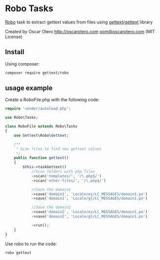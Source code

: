 # Robo Tasks

[Robo](http://robo.li) task to extract gettext values from files using [gettext/gettext](https://github.com/php-gettext/Gettext) library

Created by Oscar Otero <http://oscarotero.com> <oom@oscarotero.com> (MIT License)

## Install

Using composer:

```bash
composer require gettext/robo
```

## usage example

Create a RoboFile.php with the following code:

```php
require 'vendor/autoload.php';

use Robo\Tasks;

class RoboFile extends Robo\Tasks
{
    use Gettext\Robo\Gettext;

    /**
     * Scan files to find new gettext values
     */
    public function gettext()
    {
        $this->taskGettext()
            //Scan folders with php files
            ->scan('templates/', '/\.php$/')
            ->scan('other-files/', '/\.php$/')

            //Save the domain1
            ->save('domain1', 'Locale/es/LC_MESSAGES/domain1.po')
            ->save('domain1', 'Locale/gl/LC_MESSAGES/domain1.po')

            //Save the domain2
            ->save('domain2', 'Locale/es/LC_MESSAGES/domain1.po')
            ->save('domain2', 'Locale/gl/LC_MESSAGES/domain1.po')

            ->run();
    }
}
```

Use robo to run the code:

```bash
robo gettext
```